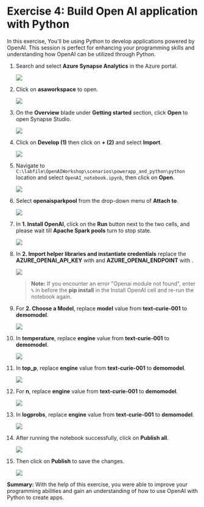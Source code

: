 # Exercise 4: Build Open AI application with Python

In this exercise, You'll be using Python to develop applications powered by OpenAI. This session is perfect for enhancing your programming skills and understanding how OpenAI can be utilized through Python.

1. Search and select **Azure Synapse Analytics** in the Azure portal.

      ![](images/p2.png)

1. Click on **asaworkspace<inject key="DeploymentId"></inject>** to open.

    ![](images/E4S2.png)

1. On the **Overview** blade under **Getting started** section, click **Open** to open Synapse Studio.
     
    ![](images/open-workspace.png)
    
1. Click on **Develop (1)** then click on **+ (2)** and select **Import**.

    ![](images/import-note.png)

1. Navigate to `C:\labfile\OpenAIWorkshop\scenarios\powerapp_and_python\python` location and select `OpenAI_notebook.ipynb`, then click on **Open**.

     ![](images/notebook.png)

1. Select **openaisparkpool** from the drop-down menu of **Attach to**.

    ![](images/openai-sparkpool.png)

1. In **1. Install OpenAI**, click on the **Run** button next to the two cells, and please wait till **Apache Spark pools** turn to stop state. 

     ![](images/run-python12.png)

1. In **2. Import helper libraries and instantiate credentials** replace the **AZURE_OPENAI_API_KEY** with **<inject key="OpenAIKey" enableCopy="true"/>** and **AZURE_OPENAI_ENDPOINT** with **<inject key="OpenAIEndpoint" enableCopy="true"/>**.

     ![](images/key-endpoint.png)
   
     > **Note:** If you encounter an error "Openai module not found", enter `%` in before the **pip install** in the Install OpenAI cell and re-run the notebook again.

1. For **2. Choose a Model**, replace **model** value from **text-curie-001** to **demomodel**.

    ![](images/choosemodel.png)

1. In **temperature**, replace **engine** value from **text-curie-001** to **demomodel**.

     ![](images/temp.png)

1. In **top_p**, replace **engine** value from **text-curie-001** to **demomodel**.

     ![](images/top-p.png)

1. For **n**, replace **engine** value from **text-curie-001** to **demomodel**.

     ![](images/n.png)

1. In **logprobs**, replace **engine** value from **text-curie-001** to **demomodel**.

     ![](images/logprobs.png)

1. After running the notebook successfully, click on **Publish all**.

     ![](images/publish.png)

1. Then click on **Publish** to save the changes. 

    ![](images/publish-1.png)

**Summary:** With the help of this exercise, you were able to improve your programming abilities and gain an understanding of how to use OpenAI with Python to create apps.
